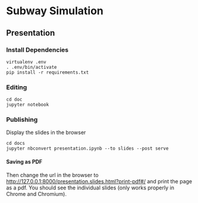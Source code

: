 # Subway Simulation

## Presentation

### Install Dependencies

```
virtualenv .env
. .env/bin/activate
pip install -r requirements.txt
```

### Editing

```
cd doc
jupyter notebook
```

### Publishing

Display the slides in the browser

```
cd docs
jupyter nbconvert presentation.ipynb --to slides --post serve
```

#### Saving as PDF

Then change the url in the browser to http://127.0.0.1:8000/presentation.slides.html?print-pdf#/
and print the page as a pdf. You should see the individual slides (only works properly in Chrome 
and Chromium).
